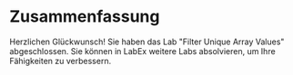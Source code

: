 # Zusammenfassung

Herzlichen Glückwunsch! Sie haben das Lab "Filter Unique Array Values" abgeschlossen. Sie können in LabEx weitere Labs absolvieren, um Ihre Fähigkeiten zu verbessern.

